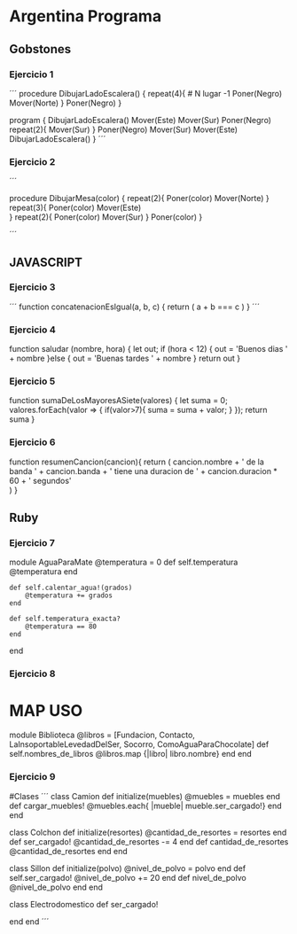 # Argentina Programa

## Gobstones
### Ejercicio 1
´´´
procedure DibujarLadoEscalera() {
    repeat(4){ # N lugar -1
        Poner(Negro)
        Mover(Norte)
    }
    Poner(Negro)
}

program {
    DibujarLadoEscalera()
    Mover(Este)
    Mover(Sur)
    Poner(Negro)
    repeat(2){ Mover(Sur) }
    Poner(Negro)
    Mover(Sur)
    Mover(Este)
    DibujarLadoEscalera()
}
´´´

### Ejercicio 2
´´´

procedure DibujarMesa(color) {
    repeat(2){ 
        Poner(color)
        Mover(Norte)
    }
    repeat(3){ 
        Poner(color)
        Mover(Este)    
        }
    repeat(2){ 
        Poner(color)
        Mover(Sur)
        }
    Poner(color)
}

´´´
## JAVASCRIPT
### Ejercicio 3
´´´
function concatenacionEsIgual(a, b, c) {
    return ( a + b === c ) 
}
´´´

### Ejercicio 4
function saludar (nombre, hora) {
    let out;
    if (hora < 12) {
        out = 'Buenos dias ' + nombre
    }else {
        out = 'Buenas tardes ' + nombre
    }
    return out
}

### Ejercicio 5
function sumaDeLosMayoresASiete(valores) {
    let suma = 0;
    valores.forEach(valor => {
        if(valor>7){
            suma = suma + valor;
        }
    });
    return suma
}
### Ejercicio 6
function resumenCancion(cancion){
    return (
        cancion.nombre 
        + ' de la banda ' 
        + cancion.banda 
        + ' tiene una duracion de ' 
        + cancion.duracion * 60 
        + ' segundos'  
    )
} 

## Ruby 
### Ejercicio 7
module AguaParaMate
    @temperatura = 0
    def self.temperatura
        @temperatura
    end

    def self.calentar_agua!(grados)
        @temperatura += grados
    end

    def self.temperatura_exacta?
        @temperatura == 80
    end
end

### Ejercicio 8 
#  MAP USO
module Biblioteca
    @libros = [Fundacion, Contacto, LaInsoportableLevedadDelSer, Socorro, ComoAguaParaChocolate]
    def self.nombres_de_libros 
        @libros.map {|libro| libro.nombre}
    end
end

### Ejercicio 9
#Clases
´´´
class Camion
  def initialize(muebles)
    @muebles = muebles
  end
  def cargar_muebles!
    @muebles.each{ |mueble| mueble.ser_cargado!}
  end  
end

class Colchon
  def initialize(resortes)
    @cantidad_de_resortes = resortes
  end
  def ser_cargado!
    @cantidad_de_resortes -= 4
  end
  def cantidad_de_resortes
    @cantidad_de_resortes
  end
end

class Sillon
  def initialize(polvo)
    @nivel_de_polvo = polvo
  end
  def self.ser_cargado!
    @nivel_de_polvo += 20
  end
  def nivel_de_polvo
    @nivel_de_polvo
  end
end

class Electrodomestico
  def ser_cargado!
  
  end
end
´´´
